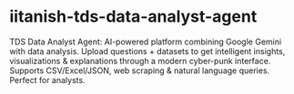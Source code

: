 # iitanish-tds-data-analyst-agent
TDS Data Analyst Agent: AI-powered platform combining Google Gemini with data analysis. Upload questions + datasets to get intelligent insights, visualizations &amp; explanations through a modern cyber-punk interface. Supports CSV/Excel/JSON, web scraping &amp; natural language queries. Perfect for analysts.
